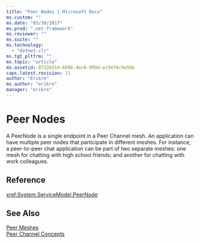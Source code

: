 ```yaml
---
title: "Peer Nodes | Microsoft Docs"
ms.custom: ""
ms.date: "03/30/2017"
ms.prod: ".net-framework"
ms.reviewer: ""
ms.suite: ""
ms.technology: 
  - "dotnet-clr"
ms.tgt_pltfrm: ""
ms.topic: "article"
ms.assetid: 0732b314-6006-4ec6-999d-ec9476c9e5bb
caps.latest.revision: 11
author: "Erikre"
ms.author: "erikre"
manager: "erikre"
---
```

# Peer Nodes
A PeerNode is a single endpoint in a Peer Channel mesh. An application can have multiple peer nodes that participate in different meshes. For instance, a peer-to-peer chat application can be part of two separate meshes: one mesh for chatting with high school friends; and another for chatting with work colleagues.  
  
## Reference  
 <xref:System.ServiceModel.PeerNode>  
  
## See Also  
 [Peer Meshes](../../../../docs/framework/wcf/feature-details/peer-meshes.md)   
 [Peer Channel Concepts](../../../../docs/framework/wcf/feature-details/peer-channel-concepts.md)